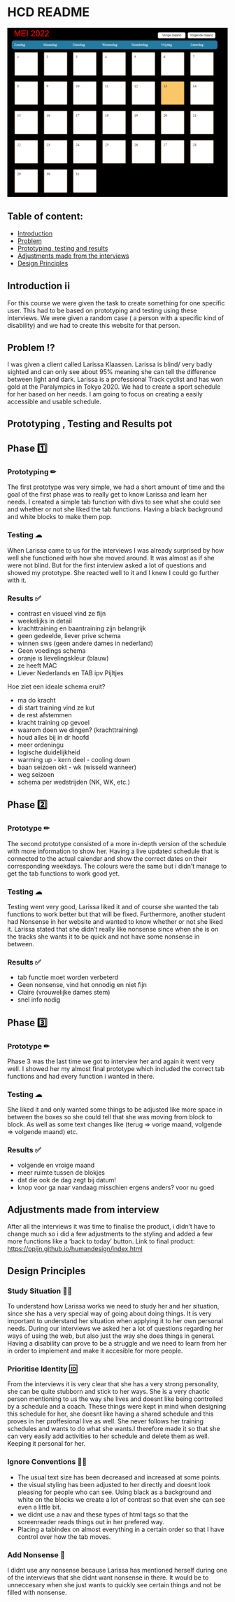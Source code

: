 # HCD README

![sport schedule larissa klaassen](https://github.com/ppijn/humandesign/blob/main/schedule.png)

## Table of content:

- [Introduction](#introduction)
- [Problem](#problem)
- [Prototyping, testing and results](#prototyping-testing-and-results)
- [Adjustments made from the interviews](#adjustments-made-from-interview)
- [Design Principles](#design-principles)

## Introduction ℹℹ

For this course we were given the task to create something for one specific user. This had to be based on prototyping and testing using these interviews. We were given a random case ( a person with a specific kind of disability) and we had to create this website for that person.

## Problem ⁉

I was given a client called Larissa Klaassen. Larissa is blind/ very badly sighted and can only see about 95% meaning she can tell the difference between light and dark. Larissa is a professional Track cyclist and has won gold at the Paralympics in Tokyo 2020. We had to create a sport schedule for her based on her needs. I am going to focus on creating a easily accessible and usable schedule.

## Prototyping , Testing and Results pot

## Phase 1️⃣

### Prototyping ✏

The first prototype was very simple, we had a short amount of time and the goal of the first phase was to really get to know Larissa and learn her needs. I created a simple tab function with divs to see what she could see and whether or not she liked the tab functions. Having a black background and white blocks to make them pop.

### Testing ☁

When Larissa came to us for the interviews I was already surprised by how well she functioned with how she moved around. It was almost as if she were not blind. But for the first interview asked a lot of questions and showed my prototype. She reacted well to it and I knew I could go further with it.

### Results ✅

- contrast en visueel vind ze fijn
- weekelijks in detail
- krachttraining en baantraining zijn belangrijk
- geen gedeelde, liever prive schema
- winnen sws (geen andere dames in nederland)
- Geen voedings schema
- oranje is lievelingskleur (blauw)
- ze heeft MAC
- Liever Nederlands en TAB ipv Pijltjes

Hoe ziet een ideale schema eruit?

- ma do kracht
- di start training vind ze kut
- de rest afstemmen
- kracht training op gevoel
- waarom doen we dingen? (krachttraining)
- houd alles bij in dr hoofd
- meer ordeningu
- logische duidelijkheid
- warming up - kern deel - cooling down
- baan seizoen okt - wk (wisseld wanneer)
- weg seizoen
- schema per wedstrijden (NK, WK, etc.)

## Phase 2️⃣

### Prototype ✏

The second prototype consisted of a more in-depth version of the schedule with more information to show her. Having a live updated schedule that is connected to the actual calendar and show the correct dates on their corresponding weekdays. The colours were the same but i didn’t manage to get the tab functions to work good yet.

### Testing ☁

Testing went very good, Larissa liked it and of course she wanted the tab functions to work better but that will be fixed. Furthermore, another student had Nonsense in her website and wanted to know whether or not she liked it. Larissa stated that she didn’t really like nonsense since when she is on the tracks she wants it to be quick and not have some nonsense in between.

### Results ✅

- tab functie moet worden verbeterd
- Geen nonsense, vind het onnodig en niet fijn
- Claire (vrouwelijke dames stem)
- snel info nodig

## Phase 3️⃣

### Prototype ✏

Phase 3 was the last time we got to interview her and again it went very well. I showed her my almost final prototype which included the correct tab functions and had every function i wanted in there.

### Testing ☁

She liked it and only wanted some things to be adjusted like more space in between the boxes so she could tell that she was moving from block to block. As well as some text changes like (terug => vorige maand, volgende => volgende maand) etc.

### Results ✅

- volgende en vroige maand
- meer ruimte tussen de blokjes
- dat die ook de dag zegt bij datum!
- knop voor ga naar vandaag misschien ergens anders? voor nu goed

## Adjustments made from interview

After all the interviews it was time to finalise the product, i didn’t have to change much so i did a few adjustments to the styling and added a few more functions like a ‘back to today’ button.
Link to final product:
https://ppijn.github.io/humandesign/index.html

## Design Principles

### Study Situation 👨‍🎓

To understand how Larissa works we need to study her and her situation, since she has a very special way of going about doing things. It is very important to understand her situation when applying it to her own personal needs. During our interviews we asked her a lot of questions regarding her ways of using the web, but also just the way she does things in general. Having a disability can prove to be a struggle and we need to learn from her in order to implement and make it accesible for more people.

### Prioritise Identity 🆔

From the interviews it is very clear that she has a very strong personality, she can be quite stubborn and stick to her ways. She is a very chaotic person mentioning to us the way she lives and doesnt like being controlled by a schedule and a coach. These things were kept in mind when designing this schedule for her, she doesnt like having a shared schedule and this proves in her proffesional live as well. She never follows her training schedules and wants to do what she wants.I therefore made it so that she can very easily add activities to her schedule and delete them as well. Keeping it personal for her.

### Ignore Conventions 🤷‍♂️

- The usual text size has been decreased and increased at some points.
- the visual styling has been adjusted to her directly and doesnt look pleasing for people who can see. Using black as a background and white on the blocks we create a lot of contrast so that even she can see even a little bit.
- we didnt use a nav and these types of html tags so that the screenreader reads things out in her prefered way.
- Placing a tabindex on almost everything in a certain order so that I have control over how the tab moves.

### Add Nonsense 🎨

I didnt use any nonsense because Larissa has mentioned herself during one of the interviews that she didnt want nonsense in there. It would be to unneccesary when she just wants to quickly see certain things and not be filled with nonsense.
